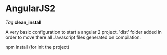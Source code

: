 # AngularJS2

*Tag* **clean_install**

A very basic configuration to start a angular 2 project. 
'dist' folder added in order to move there all Javascript files generated on compilation.

npm install (for init the project)
